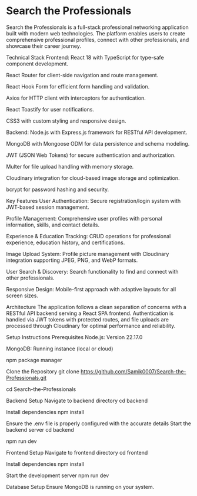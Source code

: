 # Search the Professionals
Search the Professionals is a full-stack professional networking application built with modern web technologies. The platform enables users to create comprehensive professional profiles, connect with other professionals, and showcase their career journey.

Technical Stack
Frontend:
React 18 with TypeScript for type-safe component development.

React Router for client-side navigation and route management.

React Hook Form for efficient form handling and validation.

Axios for HTTP client with interceptors for authentication.

React Toastify for user notifications.

CSS3 with custom styling and responsive design.

Backend:
Node.js with Express.js framework for RESTful API development.

MongoDB with Mongoose ODM for data persistence and schema modeling.

JWT (JSON Web Tokens) for secure authentication and authorization.

Multer for file upload handling with memory storage.

Cloudinary integration for cloud-based image storage and optimization.

bcrypt for password hashing and security.

Key Features
User Authentication: Secure registration/login system with JWT-based session management.

Profile Management: Comprehensive user profiles with personal information, skills, and contact details.

Experience & Education Tracking: CRUD operations for professional experience, education history, and certifications.

Image Upload System: Profile picture management with Cloudinary integration supporting JPEG, PNG, and WebP formats.

User Search & Discovery: Search functionality to find and connect with other professionals.

Responsive Design: Mobile-first approach with adaptive layouts for all screen sizes.

Architecture
The application follows a clean separation of concerns with a RESTful API backend serving a React SPA frontend. Authentication is handled via JWT tokens with protected routes, and file uploads are processed through Cloudinary for optimal performance and reliability.

Setup Instructions
Prerequisites
Node.js: Version 22.17.0

MongoDB: Running instance (local or cloud)

npm package manager

Clone the Repository
git clone https://github.com/Samik0007/Search-the-Professionals.git

cd Search-the-Professionals

Backend Setup
Navigate to backend directory
cd backend

Install dependencies
npm install

Ensure the .env file is properly configured with the accurate details
Start the backend server
cd backend

npm run dev

Frontend Setup
Navigate to frontend directory
cd frontend

Install dependencies
npm install

Start the development server
npm run dev

Database Setup
Ensure MongoDB is running on your system.

